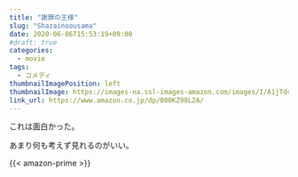 ```yaml
---
title: "謝罪の王様"
slug: "Shazainoousama"
date: 2020-06-06T15:53:19+09:00
#draft: true
categories:
  - movie
tags:
  - コメディ
thumbnailImagePosition: left
thumbnailImage: https://images-na.ssl-images-amazon.com/images/I/A1jTdc5eXbL._SX600_.jpg
link_url: https://www.amazon.co.jp/dp/B00KZ98L2A/
---
```

これは面白かった。
<!--more-->
あまり何も考えず見れるのがいい。

{{< amazon-prime >}}
